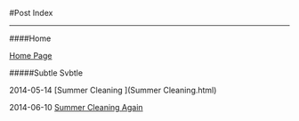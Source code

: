 #Post Index

----------------

####Home

[Home Page](index.html)

#####Subtle Svbtle

2014-05-14 [Summer Cleaning ](Summer Cleaning.html)

2014-06-10 [Summer Cleaning Again](Summer-Cleaning-Again.html)